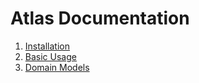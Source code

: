 # Atlas Documentation

1. [Installation](./installation.md)
2. [Basic Usage](./basic-usage.md)
3. [Domain Models](./domain.md)
